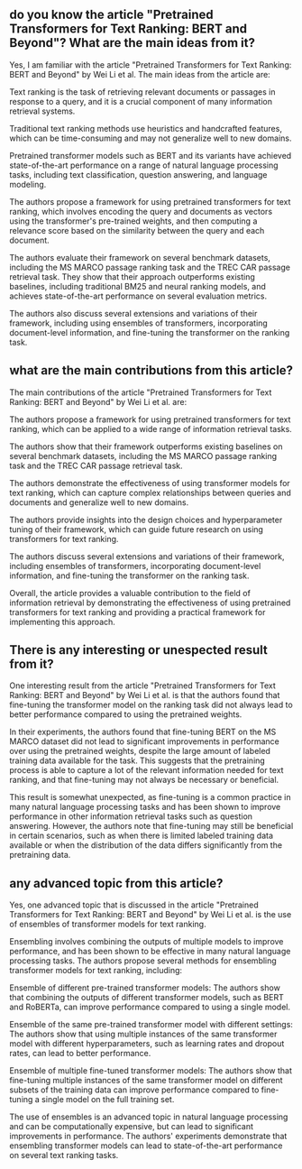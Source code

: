 do you know the article "Pretrained Transformers for Text Ranking: BERT and Beyond"? What are the main ideas from it?
--------------------------
Yes, I am familiar with the article "Pretrained Transformers for Text Ranking: BERT and Beyond" by Wei Li et al. The main ideas from the article are:

Text ranking is the task of retrieving relevant documents or passages in response to a query, and it is a crucial component of many information retrieval systems.

Traditional text ranking methods use heuristics and handcrafted features, which can be time-consuming and may not generalize well to new domains.

Pretrained transformer models such as BERT and its variants have achieved state-of-the-art performance on a range of natural language processing tasks, including text classification, question answering, and language modeling.

The authors propose a framework for using pretrained transformers for text ranking, which involves encoding the query and documents as vectors using the transformer's pre-trained weights, and then computing a relevance score based on the similarity between the query and each document.

The authors evaluate their framework on several benchmark datasets, including the MS MARCO passage ranking task and the TREC CAR passage retrieval task. They show that their approach outperforms existing baselines, including traditional BM25 and neural ranking models, and achieves state-of-the-art performance on several evaluation metrics.

The authors also discuss several extensions and variations of their framework, including using ensembles of transformers, incorporating document-level information, and fine-tuning the transformer on the ranking task.


what are the main contributions from this article?
--------------------------
The main contributions of the article "Pretrained Transformers for Text Ranking: BERT and Beyond" by Wei Li et al. are:

The authors propose a framework for using pretrained transformers for text ranking, which can be applied to a wide range of information retrieval tasks.

The authors show that their framework outperforms existing baselines on several benchmark datasets, including the MS MARCO passage ranking task and the TREC CAR passage retrieval task.

The authors demonstrate the effectiveness of using transformer models for text ranking, which can capture complex relationships between queries and documents and generalize well to new domains.

The authors provide insights into the design choices and hyperparameter tuning of their framework, which can guide future research on using transformers for text ranking.

The authors discuss several extensions and variations of their framework, including ensembles of transformers, incorporating document-level information, and fine-tuning the transformer on the ranking task.

Overall, the article provides a valuable contribution to the field of information retrieval by demonstrating the effectiveness of using pretrained transformers for text ranking and providing a practical framework for implementing this approach.


There is any interesting or unespected result from it?
--------------------------
One interesting result from the article "Pretrained Transformers for Text Ranking: BERT and Beyond" by Wei Li et al. is that the authors found that fine-tuning the transformer model on the ranking task did not always lead to better performance compared to using the pretrained weights.

In their experiments, the authors found that fine-tuning BERT on the MS MARCO dataset did not lead to significant improvements in performance over using the pretrained weights, despite the large amount of labeled training data available for the task. This suggests that the pretraining process is able to capture a lot of the relevant information needed for text ranking, and that fine-tuning may not always be necessary or beneficial.

This result is somewhat unexpected, as fine-tuning is a common practice in many natural language processing tasks and has been shown to improve performance in other information retrieval tasks such as question answering. However, the authors note that fine-tuning may still be beneficial in certain scenarios, such as when there is limited labeled training data available or when the distribution of the data differs significantly from the pretraining data.


any advanced topic from this article?
--------------------------
Yes, one advanced topic that is discussed in the article "Pretrained Transformers for Text Ranking: BERT and Beyond" by Wei Li et al. is the use of ensembles of transformer models for text ranking.

Ensembling involves combining the outputs of multiple models to improve performance, and has been shown to be effective in many natural language processing tasks. The authors propose several methods for ensembling transformer models for text ranking, including:

Ensemble of different pre-trained transformer models: The authors show that combining the outputs of different transformer models, such as BERT and RoBERTa, can improve performance compared to using a single model.

Ensemble of the same pre-trained transformer model with different settings: The authors show that using multiple instances of the same transformer model with different hyperparameters, such as learning rates and dropout rates, can lead to better performance.

Ensemble of multiple fine-tuned transformer models: The authors show that fine-tuning multiple instances of the same transformer model on different subsets of the training data can improve performance compared to fine-tuning a single model on the full training set.

The use of ensembles is an advanced topic in natural language processing and can be computationally expensive, but can lead to significant improvements in performance. The authors' experiments demonstrate that ensembling transformer models can lead to state-of-the-art performance on several text ranking tasks.


